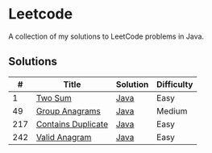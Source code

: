 # Leetcode

A collection of my solutions to LeetCode problems in Java.

## Solutions
| #   | Title                                                                               | Solution                                                                                | Difficulty |
|-----|-------------------------------------------------------------------------------------|-----------------------------------------------------------------------------------------|------------|
| 1   | [Two Sum](https://leetcode.com/problems/two-sum)                                    | [Java](https://github.com/Aydanjb/leetcode-java/blob/master/src/TwoSum.java)            | Easy       |
| 49  | [Group Anagrams](https://leetcode.com/problems/group-anagrams/description/)         | [Java](https://github.com/Aydanjb/leetcode-java/src/GroupAnagrams.java)                 | Medium     |
| 217 | [Contains Duplicate](https://leetcode.com/problems/contains-duplicate/description/) | [Java](https://github.com/Aydanjb/leetcode-java/blob/master/src/ContainsDuplicate.java) | Easy       |
| 242 | [Valid Anagram](https://leetcode.com/problems/valid-anagram/description/)           | [Java](https://github.com/Aydanjb/leetcode-java/src/ValidAnagram.java)                  | Easy       |
